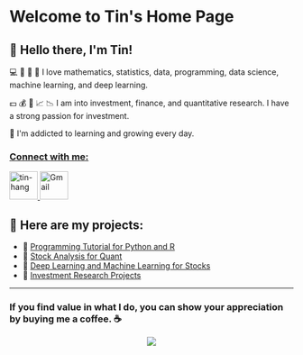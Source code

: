 # Welcome to Tin's Home Page

## 👋 Hello there, I'm Tin!

💻 🔢 🔣 🤖 I love mathematics, statistics, data, programming, data science, machine learning, and deep learning.

💵 💰 💸 📈 📉 I am into investment, finance, and quantitative research. I have a strong passion for investment.

🌱 I'm addicted to learning and growing every day.

### <ins>Connect with me:</ins>
<div style="text-align: left; margin-bottom: 20px;">
    <a href="https://www.linkedin.com/in/tin-hang" target="_blank">
        <img src="https://raw.githubusercontent.com/rahuldkjain/github-profile-readme-generator/master/src/images/icons/Social/linked-in-alt.svg" alt="tin-hang" height="50" width="50"/>
    </a>
    <a href="mailto:lastancientone@gmail.com" target="_blank">
        <img src="https://mailmeteor.com/logos/assets/PNG/Gmail_Logo_256px.png" alt="Gmail" width="50" height="50"/>
    </a>
</div>

## 📁 Here are my projects: 

- 📝 [Programming Tutorial for Python and R](tutorial.md)
- 📄 [Stock Analysis for Quant](Quant.md)
- 📄 [Deep Learning and Machine Learning for Stocks](MLDL.md)
- 📄 [Investment Research Projects](IRP.md)

---

### If you find value in what I do, you can show your appreciation by buying me a coffee. ☕

<!-- Buy Me a Coffee button -->
<div style="text-align: center;">
    <a href="https://www.buymeacoffee.com/lastancientone">
        <img src="https://img.buymeacoffee.com/button-api/?text=Buy me a coffee&emoji=&slug=lastancientone&button_colour=5F7FFF&font_colour=ffffff&font_family=Inter&outline_colour=000000&coffee_colour=FFDD00" />
    </a>
</div>
